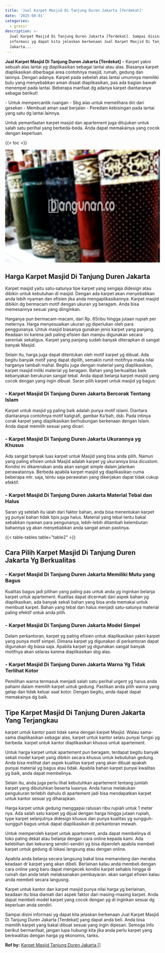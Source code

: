 ```yaml
---
title: 'Jual Karpet Masjid Di Tanjung Duren Jakarta [Terdekat]'
date: '2025-08-01'
categories:
  - grosir
description: >-
  Jual Karpet Masjid Di Tanjung Duren Jakarta [Terdekat]. Sampai disini
  informasi yg dapat kita jelaskan berkenaan Jual Karpet Masjid Di Tanjung Duren
  Jakarta...
---
```


**Jual Karpet Masjid Di Tanjung Duren Jakarta \[Terdekat\]** – Karpet yakni sebuah alas lantai yg diaplikasikan sebagai lantai atau alas. Biasanya karpet diaplikasikan diberbagai area contohnya masjid, rumah, gedung dan lainnya. Dengan adanya. Karpet pada sebelah atas lantai umumnya memiliki bulu yang menyebabkan aman disaat diaplikasikan, pas ada bagian bawah menempel pada lantai. Beberapa manfaat dg adanya karpet diantaranya sebagai berikut!

\- Untuk mempercantik ruangan - Sbg alas untuk memelihara diri dari gesekan - Membuat aman saat berjalan - Peredam kebisingan pada lantai yang satu dg lantai lainnya.

Untuk pemanfaatan karpet masjid dan apartement juga ditujukan untuk salah satu perihal yang berbeda-beda. Anda dapat memakainya yang cocok dengan keperluan.

{{< toc >}}

![Jual Karpet Masjid Di Tanjung Duren Jakarta [Terdekat]](/images/grosir-karpet-murah-52.png)

## Harga Karpet Masjid Di Tanjung Duren Jakarta

Karpet masjid yaitu satu-satunya tipe karpet yang sengaja didesign atau dibikin untuk kebutuhan di masjid. Dengan ada karpet akan menyebabkan anda lebih nyaman dan efisien jika anda mengaplikasikannya. Karpet masjid dibikin dg bermacam motif dengan ukuran yg beragam. Anda bisa memesannya sesuai yang diinginkan.

Harganya pun bermacam-macam, dari Rp. 65ribu hingga jutaan rupiah per meternya. Harga menyesuaikan ukuran yg diperlukan oleh para penggunanya. Untuk masjid biasanya gunakan jenis karpet yang panjang. Keadaan ini karena jadi paling efisien dan mampu digunakan secara serentak sekaligus. Karpet yang panjang sudah banyak diterapkan di sangat banyak Masjid.

Selain itu, harga juga dapat ditentukan oleh motif karpet yg dibuat. Ada begitu banyak motif yang dapat dipilih, semakin rumit motifnya maka nilai harganya tambah mahal. Begitu juga dengan material yang diaplikasikan, karpet masjid miliki material yg beragam. Bahan yang berkualitas baik kebanyakan berukuran sangat tebal. Anda dapat belanja karpet masjid yang cocok dengan yang ingin dibuat. Saran pilih karpet untuk masjid yg bagus:

### \- Karpet Masjid Di Tanjung Duren Jakarta Bercorak Tentang Islam

Karpet untuk masjid yg paling baik adalah punya motif islami. Diantara diantaranya contohnya motif kaligrafi, gambar Ka’bah, dsb. Pada intinya corak karpet yang diaplikasikan berhubungan berkenaan dengan Islam. Anda dapat memilih sesuai yang dicari.

### \- Karpet Masjid Di Tanjung Duren Jakarta Ukurannya yg Khusus

Ada sangat banyak luas karpet untuk Masjid yang bisa anda pilih. Namun yang paling efisien untuk Masjid adalah karpet yg ukurannya bisa dicustom. Kondisi ini dikarenakan anda akan sangat simple dalam jalankan perawatannya. Berbeda apabila karpet masjid yg diaplikasikan cuma beberapa mtr. saja, tentu saja perawatan yang dikerjakan dapat tidak cukup efektif.

### \- Karpet Masjid Di Tanjung Duren Jakarta Material Tebal dan Halus

Saran yg setelah itu ialah dari faktor bahan, anda bisa menentukan karpet yg punyai bahan tidak tipis juga halus. Material yang tebal tentu bakal sebabkan nyaman para pengunanya, lebih-lebih ditambah kelembutan bahannya yg akan menyebabkan anda sangat aman pastinya.

{{< table-tables table="table2" >}}

## Cara Pilih Karpet Masjid Di Tanjung Duren Jakarta Yg Berkualitas

### \- Karpet Masjid Di Tanjung Duren Jakarta Memiliki Mutu yang Bagus

Kualitas bagus jadi pilihan yang paling pas untuk anda yg inginkan belanja karpet untuk apartement. Kualitas dapat dicermati dari aspek bahan yg diaplikasikan, ada banyak sekali bahan yang bisa anda memakai untuk membuat karpet. Bahan yang tebal dan halus menjadi satu-satunya material paling efektif untuk anda pilih.

### \- Karpet Masjid Di Tanjung Duren Jakarta Model Simpel

Dalam perkantoran, karpet yg paling efisien untuk diaplikasikan yakni karpet yang punya motif simpel. Dimana karpet yg digunakan di perkantoran dapat digunakan dg biasa saja. Apabila karpet yg digunakan sangat banyak motifnya akan selaras karena diaplikasikan sbg alas.

### \- Karpet Masjid Di Tanjung Duren Jakarta Warna Yg Tidak Terlihat Kotor

Pemilihan warna termasuk menjadi salah satu perihal urgent yg harus anda pahami dalam memilih karpet untuk gedung. Pastikan anda pilih warna yang gelap dan tidak keluar saat kotor. Dengan begitu, anda dapat dapat memakainya dg baik.

## Tipe Karpet Masjid Di Tanjung Duren Jakarta Yang Terjangkau

karpet untuk kantor pasti tidak sama dengan karpet Masjid. Walau sama-sama diaplikasikan sebagai alas, karpet untuk kantor selalu punyai fungsi yg berbeda. karpet untuk kantor diaplikasikan khusus untuk apartement.

Untuk harga karpet untuk apartement pun beragam, terdapat begitu banyak sekali model karpet yang dibikin secara khusus untuk kebutuhan gedung. Anda bisa melihat dari aspek kualitas karpet yang akan dibuat apakah punyai material yg bagus atau tidak. Apabila bahan karpet punyai kwalitas yg baik, anda dapat membelinya.

Selain itu, anda juga perlu lihat kebutuhkan apartement tentang jumlah karpet yang dibutuhkan beserta luasnya. Anda harus melakukan pengukuran terlebih dahulu di apartement jadi bisa mendapatkan karpet untuk kantor sesuai yg diharapkan.

Harga karpet untuk gedung menggapai ratusan ribu rupiah untuk 1 meter nya. Ada salah satu karpet yg dijual dengan harga hingga jutaan rupiah, type karpet selanjutnya didesign khusus dan punya kualitas yg sungguh-sungguh bagus untuk dapat diaplikasikan di perkantoran mewah.

Untuk memperoleh karpet untuk apartement, anda dapat membelinya di toko paling dekat atau belanja dengan cara online kepada kami. Ada kelebihan dan kekurang sendiri-sendiri yg bisa diperoleh apabila membeli karpet untuk gedung di lokasi langsung atau dengan online.

Apabila anda belanja secara langsung bakal bisa memandang dan meraba keadaan dr karpet yang akan dibeli. Berlainan kalau anda membeli dengan cara online yang baru dapat mengecek kondisi karpet sehabis hingga di rumah dan anda telah melaksanakan pembayaran. akan sangat efisien kalau anda membeli secara langusng.

Karpet untuk kantor dan karpet masjid punya nilai harga yg berlainan, keadaan itu bisa diamati dari aspek faktor dari masing-masing karpet. Anda dapat membeli model karpet yang cocok dengan yg di inginkan sesuai dg keperluan anda sendiri.

Sampai disini informasi yg dapat kita jelaskan berkenaan Jual Karpet Masjid Di Tanjung Duren Jakarta \[Terdekat\] yang dapat anda beli. Anda bisa memilih karpet yang bakal dibuat sesuai yang ingin dipesan. Semoga Info berikut bermanfaat, jangan lupa hubungi kita jika anda perlu karpet yang berkwalitas dengan harga yg ekonomis, tanks.

**Ref by:**  [Karpet Masjid Tanjung Duren Jakarta []](https://id.wikipedia.org/wiki/Karpet)
